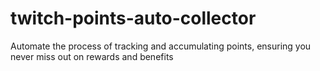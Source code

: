 # twitch-points-auto-collector
Automate the process of tracking and accumulating points, ensuring you never miss out on rewards and benefits

